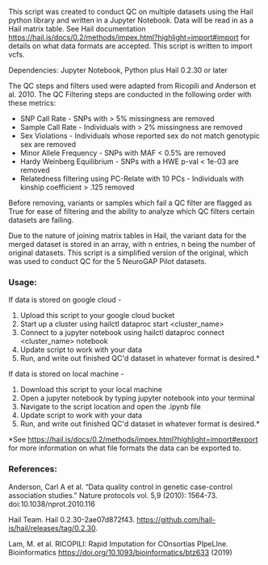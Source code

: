This script was created to conduct QC on multiple datasets using the Hail python library and written in a Jupyter Notebook. Data will be read in as a Hail matrix table. See Hail documentation https://hail.is/docs/0.2/methods/impex.html?highlight=import#import for details on what data formats are accepted. This script is written to import vcfs. 

Dependencies: Jupyter Notebook, Python plus Hail 0.2.30 or later

The QC steps and filters used were adapted from Ricopili and Anderson et al. 2010. 
The QC Filtering steps are conducted in the following order with these metrics: 
* SNP Call Rate - SNPs with > 5% missingness are removed 
* Sample Call Rate - Individuals with > 2% missingness are removed
* Sex Violations - Individuals whose reported sex do not match genotypic sex are removed
* Minor Allele Frequency - SNPs with MAF < 0.5% are removed
* Hardy Weinberg Equilibrium - SNPs with a HWE p-val < 1e-03 are removed
* Relatedness filtering using PC-Relate with 10 PCs - Individuals with kinship coefficient > .125 removed

Before removing, variants or samples which fail a QC filter are flagged as True for ease of filtering and the ability to analyze which QC filters certain datasets are failing.
	
Due to the nature of joining matrix tables in Hail, the variant data for the merged dataset is stored in an array, with n entries, n being the number of original datasets. 
This script is a simplified version of the original, which was used to conduct QC for the 5 NeuroGAP Pilot datasets. 

### Usage: 

If data is stored on google cloud - 
1. Upload this script to your google cloud bucket
2. Start up a cluster using hailctl dataproc start <cluster_name> 
3. Connect to a jupyter notebook using hailctl dataproc connect <cluster_name> notebook
4. Update script to work with your data
5. Run, and write out finished QC'd dataset in whatever format is desired.* 

If data is stored on local machine - 
1. Download this script to your local machine 
2. Open a jupyter notebook by typing jupyter notebook into your terminal 
3. Navigate to the script location and open the .ipynb file
4. Update script to work with your data
5. Run, and write out finished QC'd dataset in whatever format is desired.*
	
*See https://hail.is/docs/0.2/methods/impex.html?highlight=import#export for more information on what file formats the data can be exported to. 
	
	
### References: 
Anderson, Carl A et al. “Data quality control in genetic case-control association studies.” Nature protocols vol. 5,9 (2010): 1564-73. doi:10.1038/nprot.2010.116
	
Hail Team. Hail 0.2.30-2ae07d872f43. https://github.com/hail-is/hail/releases/tag/0.2.30.
	
Lam, M. et al. RICOPILI: Rapid Imputation for COnsortias PIpeLIne. Bioinformatics https://doi.org/10.1093/bioinformatics/btz633 (2019)
